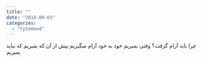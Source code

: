 ```yaml
---
title: ""
date: "2018-09-03"
categories: 
  - "tytomood"
---
```


چرا باید آرام گرفت؟ وقتی بمیریم خود به خود آرام میگیریم پیش از آن که بمیریم که نباید بمیریم
